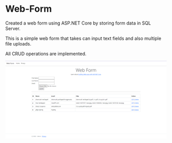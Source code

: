 # Web-Form

Created a web form using ASP.NET Core by storing form data in SQL Server.

This is a simple web form that takes can input text fields and also multiple file uploads.

All CRUD operations are implemented.

![alt text](https://github.com/shanmukhaditya/Web-Form/blob/main/Content/ss.png?raw=true)
